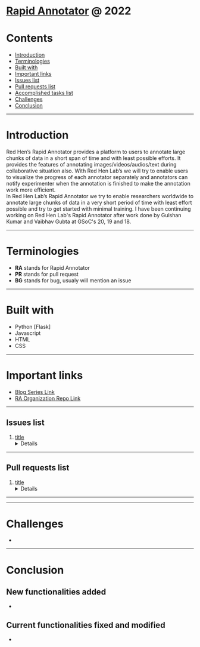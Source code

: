 # [Rapid Annotator](https://github.com/RedHenLab/RapidAnnotator-2.0/) @ 2022

# Contents
-   <a href="#introduction" class="post-section-overview">Introduction</a>
-   <a href="#terminologies" class="post-section-overview">Terminologies</a>
-   <a href="#built-with" class="post-section-overview">Built with</a>
-   <a href="#important-links" class="post-section-overview">Important links</a>
-   <a href="#issues-list" class="post-section-overview">Issues list</a>
-   <a href="#pull-requests-list" class="post-section-overview">Pull requests list</a>
-   <a href="#accomplished-tasks-list" class="post-section-overview">Accomplished tasks list</a>
-   <a href="#challenges" class="post-section-overview">Challenges</a>
-   <a href="#conclusion" class="post-section-overview">Conclusion</a>

------------------------------------------------------------------------
# Introduction
Red Hen’s Rapid Annotator provides a platform to users to annotate large chunks of data in a short span of time and with least possible efforts. It provides the features of annotating images/videos/audios/text during collaborative situation also. With Red Hen Lab’s we will try to enable users to visualize the progress of each annotator separately and annotators can notify experimenter when the annotation is finished to make the annotation work more efficient.  
In Red Hen Lab’s Rapid Annotator we try to enable researchers worldwide to annotate large chunks of data in a very short period of time with least effort possible and try to get started with minimal training. 
I have been continuing working on Red Hen Lab's Rapid Annotator after work done by Gulshan Kumar and Vaibhav Gubta at GSoC's 20, 19 and 18.  

------------------------------------------------------------------------
# Terminologies

-   **RA** stands for Rapid Annotator
-   **PR** stands for pull request 
-   **BG** stands for bug, usualy will mention an issue   

------------------------------------------------------------------------
# Built with
- Python [Flask]
- Javascript
- HTML
- CSS

------------------------------------------------------------------------
# Important links

-   [Blog Series Link](https://rrrokhtar.hashnode.dev/series/gsoc-21-redhenlab)
-   [RA Organization Repo Link](https://github.com/RedHenLab/RapidAnnotator-2.0/)

------------------------------------------------------------------------

## Issues list

1.  [title](https://github.com/RedHenLab/RapidAnnotator-2.0/issues/#)
    <details>   
------------------------------------------------------------------------

## Pull requests list

1.  [title](https://github.com/RedHenLab/RapidAnnotator-2.0/pull/)
    <details>   

------------------------------------------------------------------------


------------------------------------------------------------------------

# Challenges
      
-     
      
------------------------------------------------------------------------

# Conclusion
## New functionalities added
-
        
## Current functionalities fixed and modified
-

